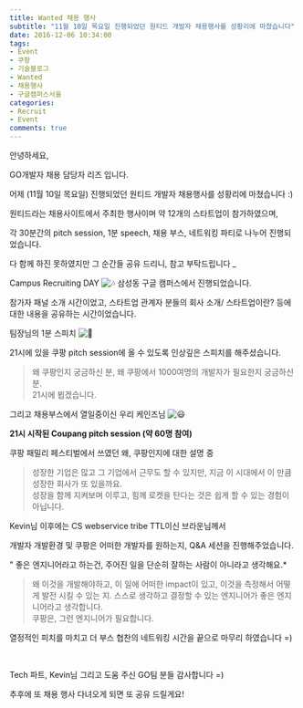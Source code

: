 ```yaml
---
title: Wanted 채용 행사
subtitle: "11월 10일 목요일 진행되었던 원티드 개발자 채용행사를 성황리에 마쳤습니다"
date: 2016-12-06 10:34:00
tags:
- Event
- 쿠팡
- 기술블로그
- Wanted
- 채용행사
- 구글캠퍼스서울
categories:
- Recruit
- Event
comments: true
---
```




안녕하세요, 

GO개발자 채용 담당자 리즈 입니다.

어제 (11월 10일 목요일) 진행되었던 원티드 개발자 채용행사를 성황리에 마쳤습니다 :)

원티드라는 채용사이트에서 주최한 행사이며 약 12개의 스타트업이 참가하였으며,

각 30분간의 pitch session, 1분 speech, 채용 부스, 네트워킹 파티로 나누어 진행되었습니다.

다 함께 하진 못하였지만 그 순간들 공유 드리니, 참고 부탁드립니다 *_*



Campus Recruiting DAY ![🎶](https://mail.google.com/mail/e/1f3b6) 삼성동 구글 캠퍼스에서 진행되었습니다. 



참가자 패널 소개 시간이었고, 스타트업 관계자 분들의 회사 소개/ 스타트업이란? 등에 대한 내용을 공유하는 시간이었습니다.



팀장님의 1분 스피치 ![🎤](https://mail.google.com/mail/e/1f3a4)

21시에 있을 쿠팡 pitch session에 올 수 있도록 인상깊은 스피치를 해주셨습니다.

>왜 쿠팡인지 궁금하신 분,
왜 쿠팡에서 1000여명의 개발자가 필요한지 궁금하신 분.<br/>
21시에 뵙겠습니다.



그리고 채용부스에서 열일중이신 우리 케인즈님 ![😃](https://mail.google.com/mail/e/1f603)

**21시 시작된 Coupang pitch session (약 60명 참여)**





쿠팡 패밀리 페스티벌에서 쓰였던 왜, 쿠팡인지에 대한 설명 중

>성장한 기업은 많고 그 기업에서 근무도 할 수 있지만,
지금 이 시대에서 이 만큼 성장한 회사가 또 있을까요.<br/>
성장을 함께 지켜보며 이루고, 힘께 로켓을 탄다는 것은
쉽게 할 수 있는 경험이 아닙니다.


Kevin님 이후에는 CS webservice tribe TTL이신 브라운님께서

개발자 개발환경 및 쿠팡은 어떠한 개발자를 원하는지, Q&A 세션을 진행해주었습니다.



" 좋은 엔지니어라고 하는건, 주어진 일을 단순히 잘하는 사람이 아니라고 생각해요.*

> 왜 이것을 개발해야하고, 이 일에 어떠한 impact이 있고, 이것을 측정해서
어떻게 발전 시킬 수 있는 지. 스스로 생각하고 결정할 수 있는 엔지니어가 좋은 엔지니어라고 생각합니다.<br/>
쿠팡은, 그런 엔지니어가 필요합니다.



열정적인 피치를 마치고 더 부스 협찬의 네트워킹 시간을 끝으로 마무리 하였습니다 =)



 

Tech 파트, Kevin님 그리고 도움 주신 GO팀 분들 감사합니다 =)

추후에 또 채용 행사 다녀오게 되면 또 공유 드릴게요!
